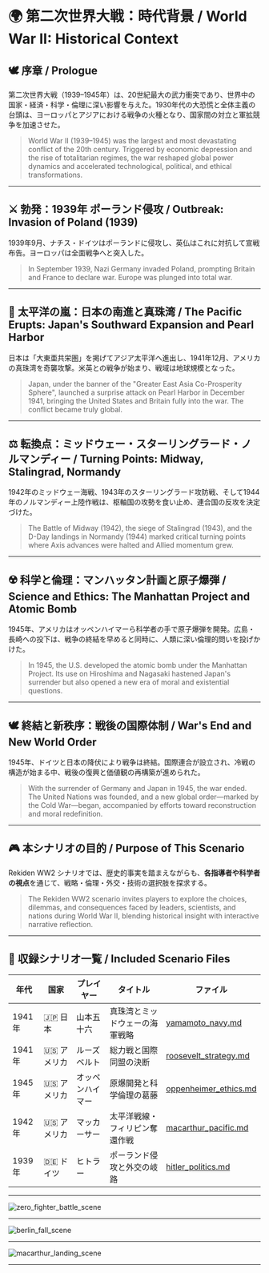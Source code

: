 # 🌍 第二次世界大戦：時代背景 / World War II: Historical Context

## 🕊️ 序章 / Prologue

第二次世界大戦（1939–1945年）は、20世紀最大の武力衝突であり、世界中の国家・経済・科学・倫理に深い影響を与えた。1930年代の大恐慌と全体主義の台頭は、ヨーロッパとアジアにおける戦争の火種となり、国家間の対立と軍拡競争を加速させた。

> World War II (1939–1945) was the largest and most devastating conflict of the 20th century. Triggered by economic depression and the rise of totalitarian regimes, the war reshaped global power dynamics and accelerated technological, political, and ethical transformations.

---

## ⚔️ 勃発：1939年 ポーランド侵攻 / Outbreak: Invasion of Poland (1939)

1939年9月、ナチス・ドイツはポーランドに侵攻し、英仏はこれに対抗して宣戦布告。ヨーロッパは全面戦争へと突入した。

> In September 1939, Nazi Germany invaded Poland, prompting Britain and France to declare war. Europe was plunged into total war.

---

## 🌊 太平洋の嵐：日本の南進と真珠湾 / The Pacific Erupts: Japan's Southward Expansion and Pearl Harbor

日本は「大東亜共栄圏」を掲げてアジア太平洋へ進出し、1941年12月、アメリカの真珠湾を奇襲攻撃。米英との戦争が始まり、戦域は地球規模となった。

> Japan, under the banner of the "Greater East Asia Co-Prosperity Sphere", launched a surprise attack on Pearl Harbor in December 1941, bringing the United States and Britain fully into the war. The conflict became truly global.

---

## ⚖️ 転換点：ミッドウェー・スターリングラード・ノルマンディー / Turning Points: Midway, Stalingrad, Normandy

1942年のミッドウェー海戦、1943年のスターリングラード攻防戦、そして1944年のノルマンディー上陸作戦は、枢軸国の攻勢を食い止め、連合国の反攻を決定づけた。

> The Battle of Midway (1942), the siege of Stalingrad (1943), and the D-Day landings in Normandy (1944) marked critical turning points where Axis advances were halted and Allied momentum grew.

---

## ☢️ 科学と倫理：マンハッタン計画と原子爆弾 / Science and Ethics: The Manhattan Project and Atomic Bomb

1945年、アメリカはオッペンハイマーら科学者の手で原子爆弾を開発。広島・長崎への投下は、戦争の終結を早めると同時に、人類に深い倫理的問いを投げかけた。

> In 1945, the U.S. developed the atomic bomb under the Manhattan Project. Its use on Hiroshima and Nagasaki hastened Japan's surrender but also opened a new era of moral and existential questions.

---

## 🕊️ 終結と新秩序：戦後の国際体制 / War's End and New World Order

1945年、ドイツと日本の降伏により戦争は終結。国際連合が設立され、冷戦の構造が始まる中、戦後の復興と価値観の再構築が進められた。

> With the surrender of Germany and Japan in 1945, the war ended. The United Nations was founded, and a new global order—marked by the Cold War—began, accompanied by efforts toward reconstruction and moral redefinition.

---

## 🎮 本シナリオの目的 / Purpose of This Scenario

Rekiden WW2 シナリオでは、歴史的事実を踏まえながらも、**各指導者や科学者の視点**を通じて、戦略・倫理・外交・技術の選択肢を探求する。

> The Rekiden WW2 scenario invites players to explore the choices, dilemmas, and consequences faced by leaders, scientists, and nations during World War II, blending historical insight with interactive narrative reflection.

---

## 📂 収録シナリオ一覧 / Included Scenario Files

| 年代 | 国家 | プレイヤー | タイトル | ファイル |
|------|------|------------|----------|----------|
| 1941年 | 🇯🇵 日本 | 山本五十六 | 真珠湾とミッドウェーの海軍戦略 | [yamamoto_navy.md](./japan/yamamoto_navy.md) |
| 1941年 | 🇺🇸 アメリカ | ルーズベルト | 総力戦と国際同盟の決断 | [roosevelt_strategy.md](./usa/roosevelt_strategy.md) |
| 1945年 | 🇺🇸 アメリカ | オッペンハイマー | 原爆開発と科学倫理の葛藤 | [oppenheimer_ethics.md](./usa/oppenheimer_ethics.md) |
| 1942年 | 🇺🇸 アメリカ | マッカーサー | 太平洋戦線・フィリピン奪還作戦 | [macarthur_pacific.md](./usa/macarthur_pacific.md) |
| 1939年 | 🇩🇪 ドイツ | ヒトラー | ポーランド侵攻と外交の岐路 | [hitler_politics.md](./germany/hitler_politics.md) |

---

![zero_fighter_battle_scene](./images/zero_fighter_battle_scene.png)

---

![berlin_fall_scene](./images/berlin_fall_scene.png)

---

![macarthur_landing_scene](./images/macarthur_landing_scene.png)

---
